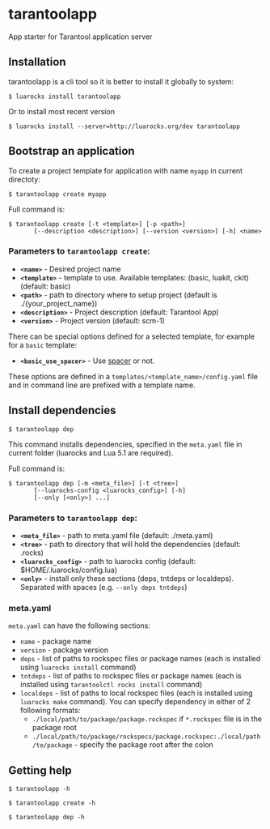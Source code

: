 # tarantoolapp
App starter for Tarantool application server


## Installation

tarantoolapp is a cli tool so it is better to install it globally to system:

```
$ luarocks install tarantoolapp
```

Or to install most recent version

```
$ luarocks install --server=http://luarocks.org/dev tarantoolapp
```

## Bootstrap an application

To create a project template for application with name `myapp` in current directoty:

```
$ tarantoolapp create myapp
```

Full command is:

```
$ tarantoolapp create [-t <template>] [-p <path>]
       [--description <description>] [--version <version>] [-h] <name>
```

### Parameters to `tarantoolapp create`:

* **`<name>`** - Desired project name
* **`<template>`** - template to use. Available templates: (basic, luakit, ckit) (default: basic)
* **`<path>`** - path to directory where to setup project (default is ./{your_project_name})
* **`<description>`** - Project description (default: Tarantool App)
* **`<version>`** - Project version (default: scm-1)

There can be special options defined for a selected template, for example for a `basic` template:

* **`<basic_use_spacer>`** - Use [spacer](https://github.com/igorcoding/tarantool-spacer) or not.

These options are defined in a `templates/<template_name>/config.yaml` file and in command line are prefixed with a template name.


## Install dependencies

```
$ tarantoolapp dep
```

This command installs dependencies, specified in the `meta.yaml` file in current folder (luarocks and Lua 5.1 are required).

Full command is:

```
$ tarantoolapp dep [-m <meta_file>] [-t <tree>]
       [--luarocks-config <luarocks_config>] [-h]
       [--only [<only>] ...]
```

### Parameters to `tarantoolapp dep`:

* **`<meta_file>`** - path to meta.yaml file (default: ./meta.yaml)
* **`<tree>`** - path to directory that will hold the dependencies (default: .rocks)
* **`<luarocks_config>`** - path to luarocks config (default: $HOME/.luarocks/config.lua)
* **`<only>`** - install only these sections (deps, tntdeps or localdeps). Separated with spaces (e.g. `--only deps tntdeps`)


### meta.yaml
`meta.yaml` can have the following sections:
* `name` - package name
* `version` - package version
* `deps` - list of paths to rockspec files or package names (each is installed using `luarocks install` command)
* `tntdeps` - list of paths to rockspec files or package names (each is installed using `tarantoolctl rocks install` command)
* `localdeps` - list of paths to local rockspec files (each is installed using `luarocks make` command). You can specify dependency in either of 2 following formats:
    - `./local/path/to/package/package.rockspec` if `*.rockspec` file is in the package root
    - `./local/path/to/package/rockspecs/package.rockspec:./local/path/to/package` - specify the package root after the colon

## Getting help

```
$ tarantoolapp -h
```

```
$ tarantoolapp create -h
```

```
$ tarantoolapp dep -h
```
